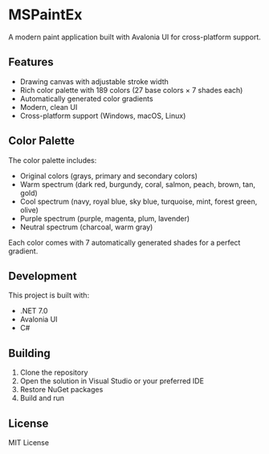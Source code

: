 # MSPaintEx

A modern paint application built with Avalonia UI for cross-platform support.

## Features

- Drawing canvas with adjustable stroke width
- Rich color palette with 189 colors (27 base colors × 7 shades each)
- Automatically generated color gradients
- Modern, clean UI
- Cross-platform support (Windows, macOS, Linux)

## Color Palette

The color palette includes:
- Original colors (grays, primary and secondary colors)
- Warm spectrum (dark red, burgundy, coral, salmon, peach, brown, tan, gold)
- Cool spectrum (navy, royal blue, sky blue, turquoise, mint, forest green, olive)
- Purple spectrum (purple, magenta, plum, lavender)
- Neutral spectrum (charcoal, warm gray)

Each color comes with 7 automatically generated shades for a perfect gradient.

## Development

This project is built with:
- .NET 7.0
- Avalonia UI
- C#

## Building

1. Clone the repository
2. Open the solution in Visual Studio or your preferred IDE
3. Restore NuGet packages
4. Build and run

## License

MIT License 